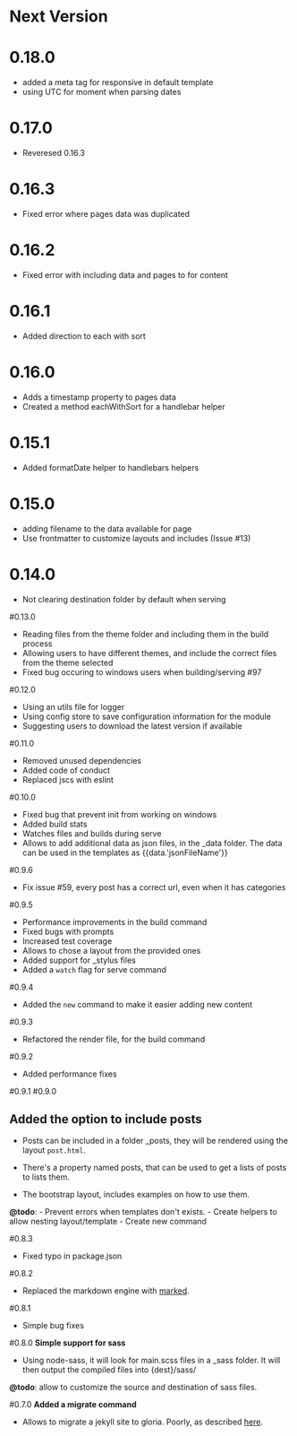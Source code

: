# Next Version

# 0.18.0

- added a meta tag for responsive in default template
- using UTC for moment when parsing dates

# 0.17.0

- Reveresed 0.16.3

# 0.16.3

- Fixed error where pages data was duplicated

# 0.16.2

- Fixed error with including data and pages to for content

# 0.16.1

- Added direction to each with sort

# 0.16.0

- Adds a timestamp property to pages data
- Created a method eachWithSort for a handlebar helper

# 0.15.1

- Added formatDate helper to handlebars helpers

# 0.15.0

- adding filename to the data available for page
- Use frontmatter to customize layouts and includes (Issue #13)

# 0.14.0

- Not clearing destination folder by default when serving

#0.13.0

- Reading files from the theme folder and including them in the build process
- Allowing users to have different themes, and include the correct files from the theme selected
- Fixed bug occuring to windows users when building/serving #97

#0.12.0

- Using an utils file for logger
- Using config store to save configuration information for the module
- Suggesting users to download the latest version if available

#0.11.0

- Removed unused dependencies
- Added code of conduct
- Replaced jscs with eslint

#0.10.0

- Fixed bug that prevent init from working on windows
- Added build stats
- Watches files and builds during serve
- Allows to add additional data as json files, in the _data folder.
  The data can be used in the templates as {{data.'jsonFileName'}}

#0.9.6

- Fix issue #59, every post has a correct url, even when it has categories

#0.9.5

- Performance improvements in the build command
- Fixed bugs with prompts
- Increased test coverage
- Allows to chose a layout from the provided ones
- Added support for _stylus files
- Added a `watch` flag for serve command

#0.9.4

- Added the `new` command to make it easier adding new content

#0.9.3
- Refactored the render file, for the build command

#0.9.2

- Added performance fixes

#0.9.1
#0.9.0
## Added the option to include posts

- Posts can be included in a folder _posts, they will be rendered using the
layout `post.html`.

- There's a property named posts, that can be used to get a lists of posts
to lists them.

- The bootstrap layout, includes examples on how to use them.

**@todo**:
     - Prevent errors when templates don't exists.
     - Create helpers to allow nesting layout/template
     - Create new command

#0.8.3

- Fixed typo in package.json

#0.8.2

- Replaced the markdown engine with [marked](https://github.com/chjj/marked).

#0.8.1

- Simple bug fixes

#0.8.0
**Simple support for sass**

- Using node-sass, it will look for main.scss files in a _sass folder.
It will then output the compiled files into {dest}/sass/

**@todo**: allow to customize the source and destination of sass files.

#0.7.0
**Added a migrate command**

- Allows to migrate a jekyll site to gloria. Poorly,
as described [here](https://github.com/gloriajs/gloria/issues/15).
